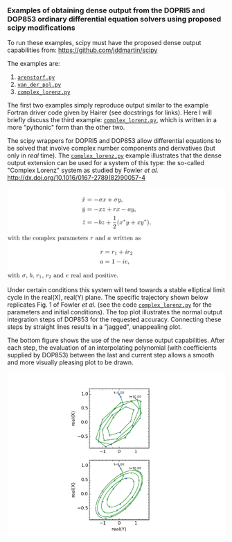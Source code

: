 ### Examples of obtaining dense output from the DOPRI5 and DOP853 ordinary differential equation solvers using proposed scipy modifications

To run these examples, scipy must have the proposed dense output capabilities from: https://github.com/jddmartin/scipy

The examples are:

1. [`arenstorf.py`](examples/arenstorf.py)
2. [`van_der_pol.py`](examples/van_der_pol.py)
3. [`complex_lorenz.py`](examples/complex_lorenz.py)

The first two examples simply reproduce output similar to the example Fortran driver code given by Hairer (see docstrings for links).  Here I will briefly discuss the third example:  [`complex_lorenz.py`](examples/complex_lorenz.py), which is written in a more "pythonic" form than the other two.

The scipy wrappers for DOPRI5 and DOP853 allow differential equations to be solved that involve complex number components and derivatives (but only in *real* time).  The [`complex_lorenz.py`](examples/complex_lorenz.py) example illustrates that the dense output extension can be used for a system of this type: the so-called "Complex Lorenz" system as studied by Fowler *et al.* 
http://dx.doi.org/10.1016/0167-2789(82)90057-4

![Alt text](latex/complex_lorenz_equations.png "Optional title")

Under certain conditions this system will tend towards a stable elliptical limit cycle in the real(X), real(Y) plane.  The specific trajectory shown below replicates Fig. 1 of Fowler *et al.*  (see the code [`complex_lorenz.py`](examples/complex_lorenz.py) for the parameters and initial conditions). The top plot illustrates the normal output integration steps of DOP853 for the requested accuracy.  Connecting these steps by straight lines results in a "jagged", unappealing plot.  

The bottom figure shows the use of the new dense output capabilities. After each step, the evaluation of an interpolating polynomial (with coefficients supplied by DOP853) between the last and current step allows a smooth and more visually pleasing plot to be drawn.

![Alt text](examples/reproduction_of_figure_1_of_fowler_et_al.png "Optional title")
